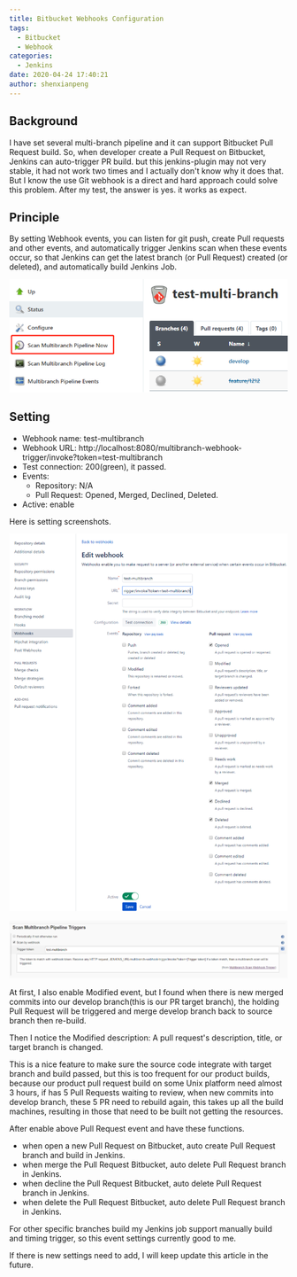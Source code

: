 ```yaml
---
title: Bitbucket Webhooks Configuration
tags:
  - Bitbucket
  - Webhook
categories:
  - Jenkins
date: 2020-04-24 17:40:21
author: shenxianpeng
---
```


## Background

I have set several multi-branch pipeline and it can support Bitbucket Pull Request build. So, when developer create a Pull Request on Bitbucket, Jenkins can auto-trigger PR build. but this jenkins-plugin may not very stable, it had not work two times and I actually don't know why it does that. But I know the use Git webhook is a direct and hard approach could solve this problem. After my test, the answer is yes. it works as expect.

<!-- more -->

## Principle

By setting Webhook events, you can listen for git push, create Pull requests and other events, and automatically trigger Jenkins scan when these events occur, so that Jenkins can get the latest branch (or Pull Request) created (or deleted), and automatically build Jenkins Job.

![Scan Multibranch Pipeline](bitbucket-webhooks/scan-multibranch.png)

## Setting

* Webhook name: test-multibranch
* Webhook URL: http://localhost:8080/multibranch-webhook-trigger/invoke?token=test-multibranch
* Test connection: 200(green), it passed.
* Events:
  * Repository: N/A
  * Pull Request: Opened, Merged, Declined, Deleted.
* Active: enable

Here is setting screenshots.

![Bitbucket webhooks setting](bitbucket-webhooks/webhook-setting.png)

![Jenkins multi-branch pipeline setting](bitbucket-webhooks/jenkins-setting.png)

At first, I also enable Modified event, but I found when there is new merged commits into our develop branch(this is our PR target branch), the holding Pull Request will be triggered and merge develop branch back to source branch then re-build.

Then I notice the Modified description: A pull request's description, title, or target branch is changed.

This is a nice feature to make sure the source code integrate with target branch and build passed, but  this is too frequent for our product builds, because our product pull request build on some Unix platform need almost 3 hours, if has 5 Pull Requests waiting to review, when new commits into develop branch, these 5 PR need to rebuild again, this takes up all the build machines, resulting in those that need to be built not getting the resources.

After enable above Pull Request event and have these functions.

* when open a new Pull Request on Bitbucket, auto create Pull Request branch and build in Jenkins.
* when merge the Pull Request Bitbucket, auto delete Pull Request branch in Jenkins.
* when decline the Pull Request Bitbucket, auto delete Pull Request branch in Jenkins.
* when delete the Pull Request Bitbucket, auto delete Pull Request branch in Jenkins.

For other specific branches build my Jenkins job support manually build and timing trigger, so this event settings currently good to me.

If there is new settings need to add, I will keep update this article in the future.

